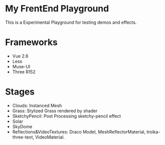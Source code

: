 # My FrentEnd Playground

This is a Experimental Playground for testing demos and effects.

# Frameworks

- Vue 2.6
- Less
- Muse-UI
- Three R152

# Stages

- Clouds: Instanced Mesh
- Grass: Stylized Grass rendered by shader
- SketchyPencil: Post Processing sketchy-pencil effect
- Solar
- SkyDome
- Reflections&VideoTextures: Draco Model, MeshReflectorMaterial, troika-three-text, VideoMaterial.